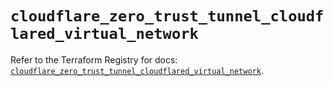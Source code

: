 # `cloudflare_zero_trust_tunnel_cloudflared_virtual_network`

Refer to the Terraform Registry for docs: [`cloudflare_zero_trust_tunnel_cloudflared_virtual_network`](https://registry.terraform.io/providers/cloudflare/cloudflare/5.8.2/docs/resources/zero_trust_tunnel_cloudflared_virtual_network).
